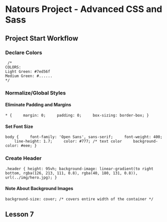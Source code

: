 # Natours Project - Advanced CSS and Sass

## Project Start Workflow

### Declare Colors

` /*`\
`COLORS:`\
`Light Green: #7ed56f`\
`Medium Green: #......`\
`*/`

### Normalize/Global Styles

#### Eliminate Padding and Margins
`* {
    margin: 0;
    padding: 0;
    box-sizing: border-box;
}`

#### Set Font Size

`body {
        font-family: 'Open Sans', sans-serif;
        font-weight: 400;
        line-height: 1.7;
        color: #777; /* text color
        background-color: #eee;
}`

### Create Header

`.header {
    height: 95vh;
    background-image: linear-gradient(to right bottom, rgba(126, 213, 111, 0.8), rgba(40, 180, 131, 0.8)), url(../img/hero.jpg);
}`

#### Note About Background Images

`background-size: cover; /* covers entire width of the container */`

## Lesson 7


